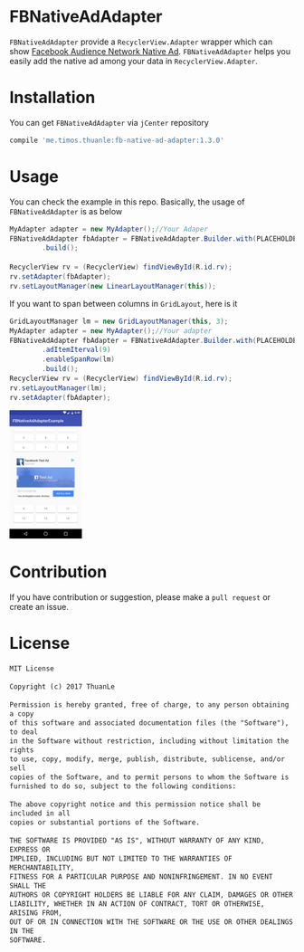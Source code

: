 # FBNativeAdAdapter

`FBNativeAdAdapter` provide a `RecyclerView.Adapter` wrapper which can show [Facebook Audience Network Native Ad](https://developers.facebook.com/docs/audience-network/native-ads). `FBNativeAdAdapter` helps you easily add the native ad among your data in `RecyclerView.Adapter`.

# Installation

You can get `FBNativeAdAdapter` via `jCenter` repository

```groovy
compile 'me.timos.thuanle:fb-native-ad-adapter:1.3.0'
```

# Usage

You can check the example in this repo. Basically, the usage of `FBNativeAdAdapter` is as below

```java
MyAdapter adapter = new MyAdapter();//Your Adaper 
FBNativeAdAdapter fbAdapter = FBNativeAdAdapter.Builder.with(PLACEHOLDER_ID, adapter)
        .build();

RecyclerView rv = (RecyclerView) findViewById(R.id.rv);
rv.setAdapter(fbAdapter);
rv.setLayoutManager(new LinearLayoutManager(this));
```

If you want to span between columns in `GridLayout`, here is it

```java
GridLayoutManager lm = new GridLayoutManager(this, 3);
MyAdapter adapter = new MyAdapter();//Your adapter
FBNativeAdAdapter fbAdapter = FBNativeAdAdapter.Builder.with(PLACEHOLDER_ID, adapter)
        .adItemIterval(9)
        .enableSpanRow(lm)
        .build();
RecyclerView rv = (RecyclerView) findViewById(R.id.rv);
rv.setLayoutManager(lm);
rv.setAdapter(fbAdapter);
```

<img src="/images/ss_grid_span_column.png" width="128">


# Contribution

If you have contribution or suggestion, please make a `pull request` or create an issue.

# License

```
MIT License

Copyright (c) 2017 ThuanLe

Permission is hereby granted, free of charge, to any person obtaining a copy
of this software and associated documentation files (the "Software"), to deal
in the Software without restriction, including without limitation the rights
to use, copy, modify, merge, publish, distribute, sublicense, and/or sell
copies of the Software, and to permit persons to whom the Software is
furnished to do so, subject to the following conditions:

The above copyright notice and this permission notice shall be included in all
copies or substantial portions of the Software.

THE SOFTWARE IS PROVIDED "AS IS", WITHOUT WARRANTY OF ANY KIND, EXPRESS OR
IMPLIED, INCLUDING BUT NOT LIMITED TO THE WARRANTIES OF MERCHANTABILITY,
FITNESS FOR A PARTICULAR PURPOSE AND NONINFRINGEMENT. IN NO EVENT SHALL THE
AUTHORS OR COPYRIGHT HOLDERS BE LIABLE FOR ANY CLAIM, DAMAGES OR OTHER
LIABILITY, WHETHER IN AN ACTION OF CONTRACT, TORT OR OTHERWISE, ARISING FROM,
OUT OF OR IN CONNECTION WITH THE SOFTWARE OR THE USE OR OTHER DEALINGS IN THE
SOFTWARE.

```
